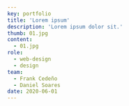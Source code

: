 ```yaml
---
key: portfolio
title: 'Lorem ipsum'
description: 'Lorem ipsum dolor sit.'
thumb: 01.jpg
content:
  - 01.jpg
role:
  - web-design
  - design
team:
  - Frank Cedeño
  - Daniel Soares
date: 2020-06-01
---
```

